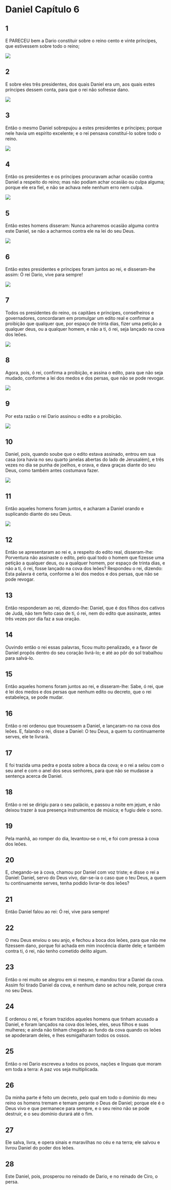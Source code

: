 # Daniel Capítulo 6

## 1
E PARECEU bem a Dario constituir sobre o reino cento e vinte príncipes, que estivessem sobre todo o reino;

![](../.img/Dn/06/1-0.jpg)

## 2
E sobre eles três presidentes, dos quais Daniel era um, aos quais estes príncipes dessem conta, para que o rei não sofresse dano.

![](../.img/Dn/06/2-0.jpg)

## 3
Então o mesmo Daniel sobrepujou a estes presidentes e príncipes; porque nele havia um espírito excelente; e o rei pensava constituí-lo sobre todo o reino.

![](../.img/Dn/06/3-0.jpg)

## 4
Então os presidentes e os príncipes procuravam achar ocasião contra Daniel a respeito do reino; mas não podiam achar ocasião ou culpa alguma; porque ele era fiel, e não se achava nele nenhum erro nem culpa.

![](../.img/Dn/06/4-0.jpg)

## 5
Então estes homens disseram: Nunca acharemos ocasião alguma contra este Daniel, se não a acharmos contra ele na lei do seu Deus.

![](../.img/Dn/06/5-0.jpg)

## 6
Então estes presidentes e príncipes foram juntos ao rei, e disseram-lhe assim: Ó rei Dario, vive para sempre!

![](../.img/Dn/06/6-0.jpg)

## 7
Todos os presidentes do reino, os capitães e príncipes, conselheiros e governadores, concordaram em promulgar um edito real e confirmar a proibição que qualquer que, por espaço de trinta dias, fizer uma petição a qualquer deus, ou a qualquer homem, e não a ti, ó rei, seja lançado na cova dos leões.

![](../.img/Dn/06/7-0.jpg)

## 8
Agora, pois, ó rei, confirma a proibição, e assina o edito, para que não seja mudado, conforme a lei dos medos e dos persas, que não se pode revogar.

![](../.img/Dn/06/8-0.jpg)

## 9
Por esta razão o rei Dario assinou o edito e a proibição.

![](../.img/Dn/06/9-0.jpg)

## 10
Daniel, pois, quando soube que o edito estava assinado, entrou em sua casa (ora havia no seu quarto janelas abertas do lado de Jerusalém), e três vezes no dia se punha de joelhos, e orava, e dava graças diante do seu Deus, como também antes costumava fazer.

![](../.img/Dn/06/10-0.jpg)

## 11
Então aqueles homens foram juntos, e acharam a Daniel orando e suplicando diante do seu Deus.

![](../.img/Dn/06/11-0.jpg)

## 12
Então se apresentaram ao rei e, a respeito do edito real, disseram-lhe: Porventura não assinaste o edito, pelo qual todo o homem que fizesse uma petição a qualquer deus, ou a qualquer homem, por espaço de trinta dias, e não a ti, ó rei, fosse lançado na cova dos leões? Respondeu o rei, dizendo: Esta palavra é certa, conforme a lei dos medos e dos persas, que não se pode revogar.

## 13
Então responderam ao rei, dizendo-lhe: Daniel, que é dos filhos dos cativos de Judá, não tem feito caso de ti, ó rei, nem do edito que assinaste, antes três vezes por dia faz a sua oração.

## 14
Ouvindo então o rei essas palavras, ficou muito penalizado, e a favor de Daniel propôs dentro do seu coração livrá-lo; e até ao pôr do sol trabalhou para salvá-lo.

## 15
Então aqueles homens foram juntos ao rei, e disseram-lhe: Sabe, ó rei, que é lei dos medos e dos persas que nenhum edito ou decreto, que o rei estabeleça, se pode mudar.

## 16
Então o rei ordenou que trouxessem a Daniel, e lançaram-no na cova dos leões. E, falando o rei, disse a Daniel: O teu Deus, a quem tu continuamente serves, ele te livrará.

## 17
E foi trazida uma pedra e posta sobre a boca da cova; e o rei a selou com o seu anel e com o anel dos seus senhores, para que não se mudasse a sentença acerca de Daniel.

## 18
Então o rei se dirigiu para o seu palácio, e passou a noite em jejum, e não deixou trazer à sua presença instrumentos de música; e fugiu dele o sono.

## 19
Pela manhã, ao romper do dia, levantou-se o rei, e foi com pressa à cova dos leões.

## 20
E, chegando-se à cova, chamou por Daniel com voz triste; e disse o rei a Daniel: Daniel, servo do Deus vivo, dar-se-ia o caso que o teu Deus, a quem tu continuamente serves, tenha podido livrar-te dos leões?

## 21
Então Daniel falou ao rei: Ó rei, vive para sempre!

## 22
O meu Deus enviou o seu anjo, e fechou a boca dos leões, para que não me fizessem dano, porque foi achada em mim inocência diante dele; e também contra ti, ó rei, não tenho cometido delito algum.

## 23
Então o rei muito se alegrou em si mesmo, e mandou tirar a Daniel da cova. Assim foi tirado Daniel da cova, e nenhum dano se achou nele, porque crera no seu Deus.

## 24
E ordenou o rei, e foram trazidos aqueles homens que tinham acusado a Daniel, e foram lançados na cova dos leões, eles, seus filhos e suas mulheres; e ainda não tinham chegado ao fundo da cova quando os leões se apoderaram deles, e lhes esmigalharam todos os ossos.

## 25
Então o rei Dario escreveu a todos os povos, nações e línguas que moram em toda a terra: A paz vos seja multiplicada.

## 26
Da minha parte é feito um decreto, pelo qual em todo o domínio do meu reino os homens tremam e temam perante o Deus de Daniel; porque ele é o Deus vivo e que permanece para sempre, e o seu reino não se pode destruir, e o seu domínio durará até o fim.

## 27
Ele salva, livra, e opera sinais e maravilhas no céu e na terra; ele salvou e livrou Daniel do poder dos leões.

## 28
Este Daniel, pois, prosperou no reinado de Dario, e no reinado de Ciro, o persa.

